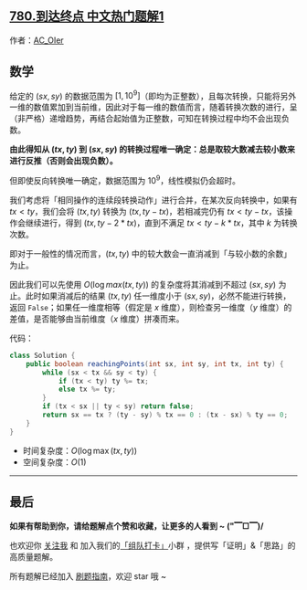 ## [780.到达终点 中文热门题解1](https://leetcode.cn/problems/reaching-points/solutions/100000/by-ac_oier-hw11)

作者：[AC_OIer](https://leetcode.cn/u/AC_OIer)

## 数学

给定的 $(sx, sy)$ 的数据范围为 $[1, 10^9]$（即均为正整数），且每次转换，只能将另外一维的数值累加到当前维，因此对于每一维的数值而言，随着转换次数的进行，呈（非严格）递增趋势，再结合起始值为正整数，可知在转换过程中均不会出现负数。

**由此得知从 $(tx, ty)$ 到 $(sx, sy)$ 的转换过程唯一确定：总是取较大数减去较小数来进行反推（否则会出现负数）。**

但即使反向转换唯一确定，数据范围为 $10^9$，线性模拟仍会超时。

我们考虑将「相同操作的连续段转换动作」进行合并，在某次反向转换中，如果有 $tx < ty$，我们会将 $(tx, ty)$ 转换为 $(tx, ty - tx)$，若相减完仍有 $tx < ty - tx$，该操作会继续进行，得到 $(tx, ty - 2 * tx)$，直到不满足 $tx < ty - k * tx$，其中 $k$ 为转换次数。

即对于一般性的情况而言，$(tx, ty)$ 中的较大数会一直消减到「与较小数的余数」为止。

因此我们可以先使用 $O(\log{max(tx, ty)})$ 的复杂度将其消减到不超过 $(sx, sy)$ 为止。此时如果消减后的结果 $(tx, ty)$ 任一维度小于 $(sx, sy)$，必然不能进行转换，返回 `False`；如果任一维度相等（假定是 $x$ 维度），则检查另一维度（$y$ 维度）的差值，是否能够由当前维度（$x$ 维度）拼凑而来。

代码：
```Java []
class Solution {
    public boolean reachingPoints(int sx, int sy, int tx, int ty) {
        while (sx < tx && sy < ty) {
            if (tx < ty) ty %= tx;
            else tx %= ty;
        }
        if (tx < sx || ty < sy) return false;
        return sx == tx ? (ty - sy) % tx == 0 : (tx - sx) % ty == 0;
    }
}
```
* 时间复杂度：$O(\log{\max(tx, ty)})$
* 空间复杂度：$O(1)$

---

## 最后

**如果有帮助到你，请给题解点个赞和收藏，让更多的人看到 ~ ("▔□▔)/**

也欢迎你 [关注我](https://oscimg.oschina.net/oscnet/up-19688dc1af05cf8bdea43b2a863038ab9e5.png) 和 加入我们的[「组队打卡」](https://leetcode-cn.com/u/ac_oier/)小群 ，提供写「证明」&「思路」的高质量题解。

所有题解已经加入 [刷题指南](https://github.com/SharingSource/LogicStack-LeetCode/wiki)，欢迎 star 哦 ~